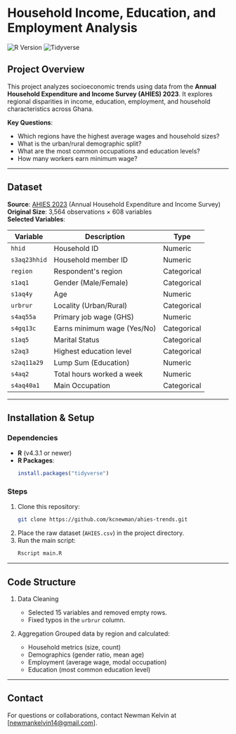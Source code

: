 # Household Income, Education, and Employment Analysis

![R Version](https://img.shields.io/badge/R-4.3.1+-blue.svg)
![Tidyverse](https://img.shields.io/badge/dplyr-tidyverse-orange.svg)

## Project Overview
This project analyzes socioeconomic trends using data from the **Annual Household Expenditure and Income Survey (AHIES) 2023**. It explores regional disparities in income, education, employment, and household characteristics across Ghana.

**Key Questions**:
- Which regions have the highest average wages and household sizes?
- What is the urban/rural demographic split?
- What are the most common occupations and education levels?
- How many workers earn minimum wage?

---

## Dataset
**Source**: [AHIES 2023](https://www.statsghana.gov.gh/) (Annual Household Expenditure and Income Survey)  
**Original Size**: 3,564 observations × 608 variables  
**Selected Variables**:

| Variable          | Description                          | Type      |
|-------------------|--------------------------------------|-----------|
| `hhid`            | Household ID                         | Numeric |
| `s3aq23hhid`      | Household member ID                  | Numeric |
| `region`          | Respondent's region                  | Categorical |
| `s1aq1`           | Gender (Male/Female)                 | Categorical |
| `s1aq4y`          | Age                                  | Numeric     |
| `urbrur`          | Locality (Urban/Rural)               | Categorical |
| `s4aq55a`         | Primary job wage (GHS)               | Numeric     |
| `s4gq13c`         | Earns minimum wage (Yes/No)          | Categorical |
| `s1aq5`           | Marital Status              | Categorical |
| `s2aq3`           | Highest education level              | Categorical |
| `s2aq11a29`           | Lump Sum (Education)              | Numeric |
| `s4aq2`           | Total hours worked a week              | Numeric |
| `s4aq40a1`           | Main Occupation              | Categorical |

---

## Installation & Setup

### Dependencies
- **R** (v4.3.1 or newer)
- **R Packages**:
  ```r
  install.packages("tidyverse")
  ```
### Steps
1. Clone this repository:
   ```bash
   git clone https://github.com/kcnewman/ahies-trends.git
   ```
2. Place the raw dataset (`AHIES.csv`) in the project directory.
3. Run the main script:
   ```bash
   Rscript main.R
   ```
---
## Code Structure
1. Data Cleaning
   * Selected 15 variables and removed empty rows.
   * Fixed typos in the `urbrur` column.
    
2. Aggregation
   Grouped data by region and calculated:
   * Household metrics (size, count)
   * Demographics (gender ratio, mean age)
   * Employment (average wage, modal occupation)
   * Education (most common education level)
  
---
## Contact 
For questions or collaborations, contact Newman Kelvin at 
[newmankelvin14@gmail.com].
